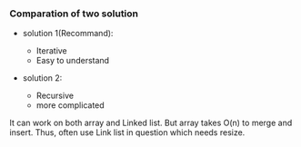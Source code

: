 ### Comparation of two solution

- solution 1(Recommand):
    - Iterative
    - Easy to understand

- solution 2:
    - Recursive
    - more complicated

It can work on both array and Linked list. But array takes O(n) to merge and insert.
Thus, often use Link list in question which needs resize.
